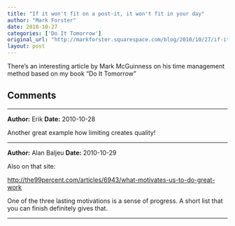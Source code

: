 ```yaml
---
title: "If it won't fit on a post-it, it won't fit in your day"
author: "Mark Forster"
date: 2010-10-27
categories: ['Do It Tomorrow']
original_url: "http://markforster.squarespace.com/blog/2010/10/27/if-it-wont-fit-on-a-post-it-it-wont-fit-in-your-day.html"
layout: post
---
```


There’s an interesting article by Mark McGuinness on his time management method based on my book “Do It Tomorrow”


## Comments

---

**Author:** Erik
**Date:** 2010-10-28

Another great example how limiting creates quality!

---

**Author:** Alan Baljeu
**Date:** 2010-10-29

Also on that site:  
  
<http://the99percent.com/articles/6943/what-motivates-us-to-do-great-work>  
  
One of the three lasting motivations is a sense of progress. A short list that you can finish definitely gives that.

---
